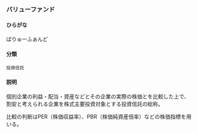 <div style="display:none;">

## [あ行](securities-terms?id=あ行)
## [か行](securities-terms?id=か行)
## [さ行](securities-terms?id=さ行)
## [た行](securities-terms?id=た行)
## [な行](securities-terms?id=な行)
## [は行](securities-terms?id=は行)

</div>

### バリューファンド

#### ひらがな

ばりゅーふぁんど

#### 分類

`投資信託`

#### 説明

個別企業の利益・配当・資産などとその企業の実際の株価とを比較した上で、 割安と考えられる企業を株式主要投資対象とする投資信託の総称。
比較の判断はPER（株価収益率）、PBR（株価純資産倍率）などの株価指標を用いる。

<div style="display:none;">

## [ま行](securities-terms?id=ま行)
## [や行](securities-terms?id=や行)
## [ら行](securities-terms?id=ら行)
## [わ行](securities-terms?id=わ行)
## [英数字・記号](securities-terms?id=英数字・記号)

</div>

